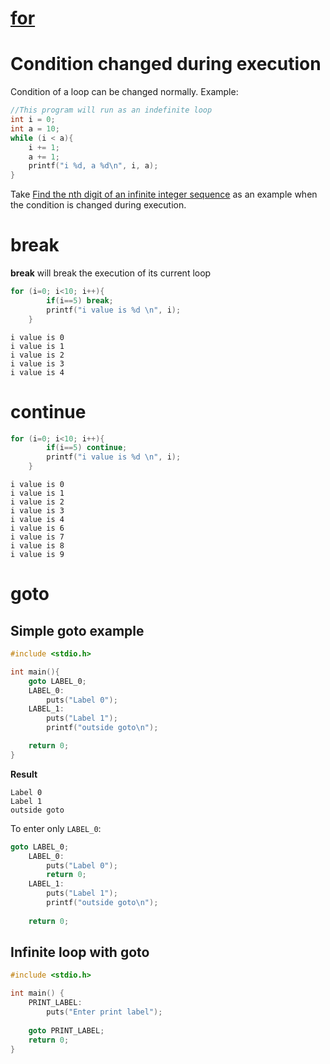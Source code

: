 # [for](for%20loop.md)
# Condition changed during execution

Condition of a loop can be changed normally. Example:

```c
//This program will run as an indefinite loop
int i = 0;
int a = 10;
while (i < a){
	i += 1;
	a += 1;
	printf("i %d, a %d\n", i, a);
}
```

Take [Find the nth digit of an infinite integer sequence](https://github.com/TranPhucVinh/C/blob/master/Algorithms/Medium%20level.md#find-the-nth-digit-of-an-infinite-integer-sequence) as an example when the condition is changed during execution.
# break
**break** will break the execution of its current loop
```c
for (i=0; i<10; i++){
		if(i==5) break;
		printf("i value is %d \n", i);
	}
```

```
i value is 0 
i value is 1 
i value is 2 
i value is 3 
i value is 4 
```

# continue

```c
for (i=0; i<10; i++){
		if(i==5) continue;
		printf("i value is %d \n", i);
	}
```

```
i value is 0 
i value is 1 
i value is 2 
i value is 3 
i value is 4 
i value is 6 
i value is 7 
i value is 8 
i value is 9 
```
# goto

## Simple goto example
```c
#include <stdio.h>

int main(){
    goto LABEL_0;
	LABEL_0:
		puts("Label 0");
    LABEL_1:    
        puts("Label 1");
        printf("outside goto\n");

	return 0;
}
```
**Result**

```
Label 0
Label 1
outside goto
```

To enter only ``LABEL_0``:

```c
goto LABEL_0;
	LABEL_0:
		puts("Label 0");
		return 0;		
    LABEL_1:    
        puts("Label 1");
        printf("outside goto\n");
		
	return 0;
```
## Infinite loop with goto

```c
#include <stdio.h>

int main() {
	PRINT_LABEL:
		puts("Enter print label");
	
	goto PRINT_LABEL;
	return 0;
}
```
